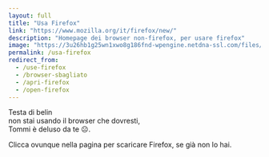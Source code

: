 ```yaml
---
layout: full
title: "Usa Firefox"
link: "https://www.mozilla.org/it/firefox/new/"
description: "Homepage dei browser non-firefox, per usare firefox"
image: "https://3u26hb1g25wn1xwo8g186fnd-wpengine.netdna-ssl.com/files/2019/10/Fx-Browser-icon-fullColor.svg"
permalink: /usa-firefox
redirect_from:
  - /use-firefox
  - /browser-sbagliato
  - /apri-firefox
  - /open-firefox
---
```

Testa di belin\
non stai usando il browser che dovresti,\
Tommi è deluso da te ☹️.

Clicca ovunque nella pagina per scaricare Firefox, se già non lo hai.
